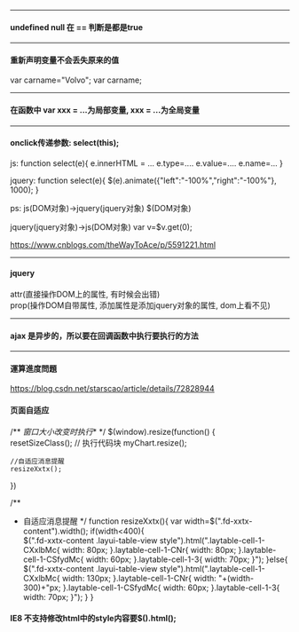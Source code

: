 

---

#### undefined null 在 == 判断是都是true

---

#### 重新声明变量不会丢失原来的值

var carname="Volvo";
var carname;

---

#### 在函数中 var xxx = ...为局部变量, xxx = ...为全局变量

---

#### onclick传递参数: select(this);

js:
function select(e){
e.innerHTML = ...
e.type=....
e.value=....
e.name=...
}

jquery:
function select(e){
$(e).animate({"left":"-100%","right":"-100%"}, 1000);
}


ps: js(DOM对象)->jquery(jquery对象) $(DOM对象)

jquery(jquery对象)->js(DOM对象) var v=$v.get(0);

https://www.cnblogs.com/theWayToAce/p/5591221.html

---

#### jquery  

attr(直接操作DOM上的属性, 有时候会出错)   
prop(操作DOM自带属性, 添加属性是添加jquery对象的属性, dom上看不见)

---

#### ajax 是异步的，所以要在回调函数中执行要执行的方法

---

#### 運算進度問題

https://blog.csdn.net/starscao/article/details/72828944

#### 页面自适应
/** *窗口大小改变时执行** */
$(window).resize(function() {	
	resetSizeClass();
	// 执行代码块
	myChart.resize();
	
	//自适应消息提醒
	resizeXxtx();
})

/**
 * 自适应消息提醒
 */
function resizeXxtx(){
	var width=$(".fd-xxtx-content").width();
	if(width<400){			
		$(".fd-xxtx-content .layui-table-view style").html(".laytable-cell-1-CXxlbMc{ width: 80px; }.laytable-cell-1-CNr{ width: 80px; }.laytable-cell-1-CSfydMc{ width: 60px; }.laytable-cell-1-3{ width: 70px; }");
	}else{
		$(".fd-xxtx-content .layui-table-view style").html(".laytable-cell-1-CXxlbMc{ width: 130px; }.laytable-cell-1-CNr{ width: "+(width-300)+"px; }.laytable-cell-1-CSfydMc{ width: 60px; }.laytable-cell-1-3{ width: 70px; }");
	}
}

#### IE8 不支持修改html中的style内容要$().html();

